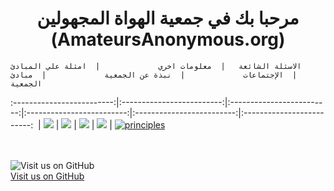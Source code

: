 
# <center> مرحبا بك في جمعية الهواة المجهولين <br>(AmateursAnonymous.org) </center>


    الاسئلة الشائعة   |  معلومات اخري             |  امثلة علي المبادئ             |  الإجتماعات             |  نبذة عن الجمعية             |  مبادئ الجمعية
:-------------------------:|:-------------------------:|:-------------------------:|:-------------------------:|:-------------------------:|:-------------------------:
 [![]()](https://amateursanonymous.github.io/faq)   | 
![](https://github.com/amateursanonymous/amateursanonymous.github.io/blob/main/assets/empower-162.png?raw=true)  | 
 [![](https://raw.githubusercontent.com/amateursanonymous/amateursanonymous.github.io/main/assets/innovative-162.png)](https://amateursanonymous.github.io/principles-examples)  | 
 [![](https://raw.githubusercontent.com/amateursanonymous/amateursanonymous.github.io/main/assets/meeting-162.png)](https://amateursanonymous.github.io/meetings)  | 
 [![](https://raw.githubusercontent.com/amateursanonymous/amateursanonymous.github.io/main/assets/About-Us-162.png)](https://amateursanonymous.github.io/about-us)  | 
 [![principles](https://raw.githubusercontent.com/amateursanonymous/amateursanonymous.github.io/main/assets/principle-162-2.png)](https://amateursanonymous.github.io/principles)


<br><br>
![Visit us on GitHub](https://raw.githubusercontent.com/amateursanonymous/amateursanonymous.github.io/main/assets/GitHub-logo-100.png)<br>
[Visit us on GitHub](https://github.com/amateursanonymous/amateursanonymous.github.io)
